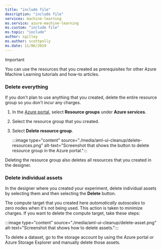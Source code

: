 ```yaml
---
title: "include file"
description: "include file"
services: machine-learning
ms.service: azure-machine-learning
ms.custom: "include file"
ms.topic: "include"
author: sgilley
ms.author: scottpolly
ms.date: 11/06/2019
---
```


>[!IMPORTANT]
>You can use the resources that you created as prerequisites for other Azure Machine Learning tutorials and how-to articles.

### Delete everything

If you don't plan to use anything that you created, delete the entire resource group so you don't incur any charges.

1. In the [Azure portal](https://portal.azure.com), select **Resource groups** under **Azure services**.
 
1. Select the resource group that you created.

1. Select **Delete resource group**.

   :::image type="content" source="./media/aml-ui-cleanup/delete-resources.png" alt-text="Screenshot that shows the button to delete resource group in the Azure portal.":::

Deleting the resource group also deletes all resources that you created in the designer.

### Delete individual assets

In the designer where you created your experiment, delete individual assets by selecting them and then selecting the **Delete** button.

The compute target that you created here *automatically autoscales* to zero nodes when it's not being used. This action is taken to minimize charges. If you want to delete the compute target, take these steps:

:::image type="content" source="./media/aml-ui-cleanup/delete-asset.png" alt-text="Screenshot that shows how to delete assets.":::

To delete a dataset, go to the storage account by using the Azure portal or Azure Storage Explorer and manually delete those assets.
